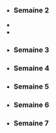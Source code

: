 - <h3> Semaine 2 </h2>  
 +
 +
- <h3> Semaine 3 </h2>  

- <h3> Semaine 4 </h2>  

- <h3> Semaine 5 </h2>  

- <h3> Semaine 6 </h2>  

- <h3> Semaine 7 </h2>  

